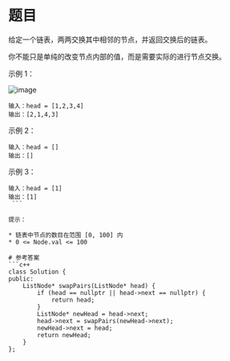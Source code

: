 # 题目
给定一个链表，两两交换其中相邻的节点，并返回交换后的链表。

你不能只是单纯的改变节点内部的值，而是需要实际的进行节点交换。

示例 1：

![image](https://user-images.githubusercontent.com/59190045/125038997-9e5e6700-e0c8-11eb-8e49-331e1864a2e9.png)

```
输入：head = [1,2,3,4]
输出：[2,1,4,3]
```

示例 2：
```
输入：head = []
输出：[]
```
示例 3：
```
输入：head = [1]
输出：[1]
 ```

提示：

* 链表中节点的数目在范围 [0, 100] 内
* 0 <= Node.val <= 100

# 参考答案
```c++
class Solution {
public:
    ListNode* swapPairs(ListNode* head) {
        if (head == nullptr || head->next == nullptr) {
            return head;
        }
        ListNode* newHead = head->next;
        head->next = swapPairs(newHead->next);
        newHead->next = head;
        return newHead;
    }
};
